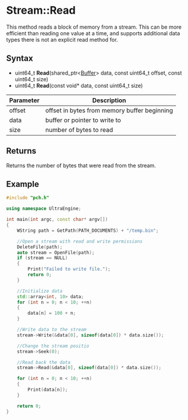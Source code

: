 # Stream::Read #
This method reads a block of memory from a stream. This can be more efficient than reading one value at a time, and supports additional data types there is not an explicit read method for.

## Syntax ##
- uint64_t **Read**(shared_ptr<[Buffer](Buffer.md)> data, const uint64_t offset, const uint64_t size)
- uint64_t **Read**(const void* data, const uint64_t size)

| Parameter | Description |
| --- | --- |
| offset | offset in bytes from memory buffer beginning |
| data | buffer or pointer to write to |
| size | number of bytes to read |

## Returns ##
Returns the number of bytes that were read from the stream.

## Example
```c++
#include "pch.h"

using namespace UltraEngine;

int main(int argc, const char* argv[])
{
	WString path = GetPath(PATH_DOCUMENTS) + "/temp.bin";

	//Open a stream with read and write permissions
	DeleteFile(path);
	auto stream = OpenFile(path);
	if (stream == NULL)
	{
		Print("Failed to write file.");
		return 0;
	}

	//Initialize data
	std::array<int, 10> data;
	for (int n = 0; n < 10; ++n)
	{
		data[n] = 100 + n;
	}

	//Write data to the stream
	stream->Write(&data[0], sizeof(data[0]) * data.size());

	//Change the stream positio
	stream->Seek(0);

	//Read back the data	
	stream->Read(&data[0], sizeof(data[0]) * data.size());

	for (int n = 0; n < 10; ++n)
	{
		Print(data[n]);
	}

	return 0;
}
```
